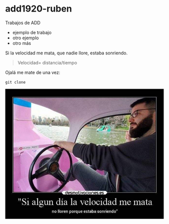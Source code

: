 # add1920-ruben
Trabajos de ADD
* ejemplo de trabajo
* otro ejemplo
* otro más

Si la velocidad me mata, que nadie llore, estaba sonriendo.

> Velocidad= distancia/tiempo

Ojalá me mate de una vez:

```
git clone

```
![imagen_alexelcapo](img/alex.jpg)
